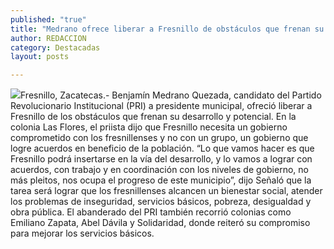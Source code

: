```yaml
---
published: "true"
title: "Medrano ofrece liberar a Fresnillo de obstáculos que frenan su desarrollo y potencial "
author: REDACCION
category: Destacadas
layout: posts

---
```


![](http://i.imgur.com/iAdDCY5m.jpg)Fresnillo, Zacatecas.- Benjamín Medrano Quezada, candidato del Partido Revolucionario Institucional (PRI) a presidente municipal, ofreció liberar a Fresnillo de los obstáculos que frenan su desarrollo y potencial.
En la colonia Las Flores, el priista dijo que Fresnillo necesita un gobierno comprometido con los fresnillenses y no con un grupo, un gobierno que logre acuerdos en beneficio de la población.
“Lo que vamos hacer es que Fresnillo podrá insertarse en la vía del desarrollo, y lo vamos a lograr con acuerdos, con trabajo y en coordinación con los niveles de gobierno, no más pleitos, nos ocupa el progreso de este municipio”, dijo 
Señaló que la tarea será lograr que los fresnillenses alcancen un bienestar social, atender los problemas de inseguridad, servicios básicos, pobreza, desigualdad y obra pública.
El abanderado del PRI también recorrió colonias como Emiliano Zapata, Abel Dávila y Solidaridad, donde reiteró su compromiso para mejorar los servicios básicos.
